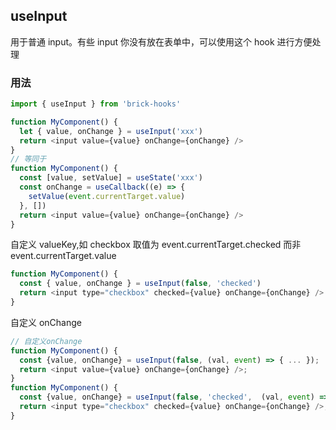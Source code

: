 ## useInput

用于普通 input。有些 input 你没有放在表单中，可以使用这个 hook 进行方便处理

### 用法

```javascript
import { useInput } from 'brick-hooks'

function MyComponent() {
  let { value, onChange } = useInput('xxx')
  return <input value={value} onChange={onChange} />
}
// 等同于
function MyComponent() {
  const [value, setValue] = useState('xxx')
  const onChange = useCallback((e) => {
    setValue(event.currentTarget.value)
  }, [])
  return <input value={value} onChange={onChange} />
}
```

自定义 valueKey,如 checkbox 取值为 event.currentTarget.checked 而非 event.currentTarget.value

```javascript
function MyComponent() {
  const { value, onChange } = useInput(false, 'checked')
  return <input type="checkbox" checked={value} onChange={onChange} />
}
```

自定义 onChange

```javascript
// 自定义onChange
function MyComponent() {
  const {value, onChange} = useInput(false, (val, event) => { ... });
  return <input value={value} onChange={onChange} />;
}
function MyComponent() {
  const {value, onChange} = useInput(false, 'checked',  (val, event) => { ... });
  return <input type="checkbox" checked={value} onChange={onChange} />;
}
```
